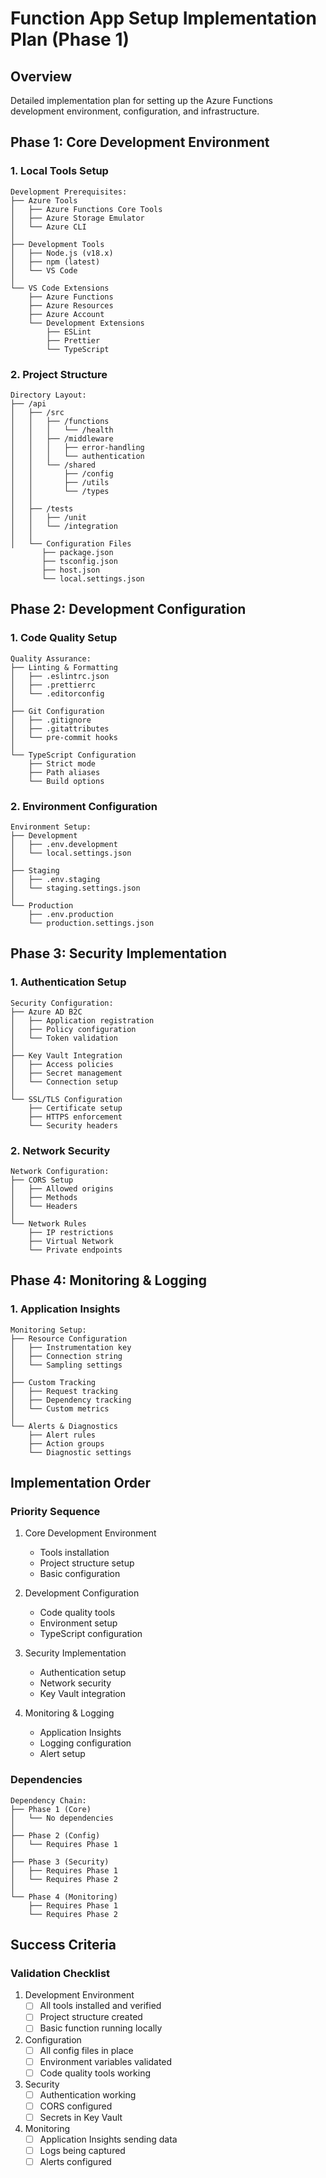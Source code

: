 # Function App Setup Implementation Plan (Phase 1)

## Overview
Detailed implementation plan for setting up the Azure Functions development environment, configuration, and infrastructure.

## Phase 1: Core Development Environment

### 1. Local Tools Setup
```
Development Prerequisites:
├── Azure Tools
│   ├── Azure Functions Core Tools
│   ├── Azure Storage Emulator
│   └── Azure CLI
│
├── Development Tools
│   ├── Node.js (v18.x)
│   ├── npm (latest)
│   └── VS Code
│
└── VS Code Extensions
    ├── Azure Functions
    ├── Azure Resources
    ├── Azure Account
    └── Development Extensions
        ├── ESLint
        ├── Prettier
        └── TypeScript
```

### 2. Project Structure
```
Directory Layout:
├── /api
│   ├── /src
│   │   ├── /functions
│   │   │   └── /health
│   │   ├── /middleware
│   │   │   ├── error-handling
│   │   │   └── authentication
│   │   └── /shared
│   │       ├── /config
│   │       ├── /utils
│   │       └── /types
│   │
│   ├── /tests
│   │   ├── /unit
│   │   └── /integration
│   │
│   └── Configuration Files
       ├── package.json
       ├── tsconfig.json
       ├── host.json
       └── local.settings.json
```

## Phase 2: Development Configuration

### 1. Code Quality Setup
```
Quality Assurance:
├── Linting & Formatting
│   ├── .eslintrc.json
│   ├── .prettierrc
│   └── .editorconfig
│
├── Git Configuration
│   ├── .gitignore
│   ├── .gitattributes
│   └── pre-commit hooks
│
└── TypeScript Configuration
    ├── Strict mode
    ├── Path aliases
    └── Build options
```

### 2. Environment Configuration
```
Environment Setup:
├── Development
│   ├── .env.development
│   └── local.settings.json
│
├── Staging
│   ├── .env.staging
│   └── staging.settings.json
│
└── Production
    ├── .env.production
    └── production.settings.json
```

## Phase 3: Security Implementation

### 1. Authentication Setup
```
Security Configuration:
├── Azure AD B2C
│   ├── Application registration
│   ├── Policy configuration
│   └── Token validation
│
├── Key Vault Integration
│   ├── Access policies
│   ├── Secret management
│   └── Connection setup
│
└── SSL/TLS Configuration
    ├── Certificate setup
    ├── HTTPS enforcement
    └── Security headers
```

### 2. Network Security
```
Network Configuration:
├── CORS Setup
│   ├── Allowed origins
│   ├── Methods
│   └── Headers
│
└── Network Rules
    ├── IP restrictions
    ├── Virtual Network
    └── Private endpoints
```

## Phase 4: Monitoring & Logging

### 1. Application Insights
```
Monitoring Setup:
├── Resource Configuration
│   ├── Instrumentation key
│   ├── Connection string
│   └── Sampling settings
│
├── Custom Tracking
│   ├── Request tracking
│   ├── Dependency tracking
│   └── Custom metrics
│
└── Alerts & Diagnostics
    ├── Alert rules
    ├── Action groups
    └── Diagnostic settings
```

## Implementation Order

### Priority Sequence
1. Core Development Environment
   - Tools installation
   - Project structure setup
   - Basic configuration

2. Development Configuration
   - Code quality tools
   - Environment setup
   - TypeScript configuration

3. Security Implementation
   - Authentication setup
   - Network security
   - Key Vault integration

4. Monitoring & Logging
   - Application Insights
   - Logging configuration
   - Alert setup

### Dependencies
```
Dependency Chain:
├── Phase 1 (Core)
│   └── No dependencies
│
├── Phase 2 (Config)
│   └── Requires Phase 1
│
├── Phase 3 (Security)
│   ├── Requires Phase 1
│   └── Requires Phase 2
│
└── Phase 4 (Monitoring)
    ├── Requires Phase 1
    └── Requires Phase 2
```

## Success Criteria

### Validation Checklist
1. Development Environment
   - [ ] All tools installed and verified
   - [ ] Project structure created
   - [ ] Basic function running locally

2. Configuration
   - [ ] All config files in place
   - [ ] Environment variables validated
   - [ ] Code quality tools working

3. Security
   - [ ] Authentication working
   - [ ] CORS configured
   - [ ] Secrets in Key Vault

4. Monitoring
   - [ ] Application Insights sending data
   - [ ] Logs being captured
   - [ ] Alerts configured 